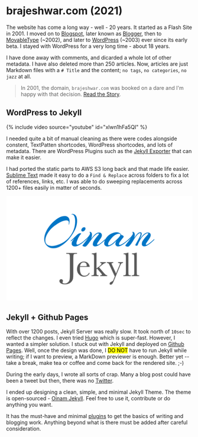 # brajeshwar.com (2021)

The website has come a long way - well - 20 years. It started as a Flash Site in 2001. I moved on to [Blogspot](https://en.wikipedia.org/wiki/Blogger_(service)), later known as [Blogger](https://www.blogger.com/), then to [MovableType](https://movabletype.org) (~2002), and later to [WordPress](https://wordpress.org) (~2003) ever since its early beta. I stayed with WordPress for a very long time - about 18 years.

I have done away with comments, and dicarded a whole lot of other metadata. I have also deleted more than 250 articles. Now, articles are just Markdown files with a `# Title` and the content; `no tags`, `no categories`, `no jazz` at all.

> In 2001, the domain, `brajeshwar.com` was booked on a dare and I'm happy with that decision. [Read the Story](/about/brajeshwar.com/).

## WordPress to Jekyll

<div class="content-medium">{% include video source="youtube" id="xlwn1hFa5QI" %}</div>

I needed quite a bit of manual cleaning as there were codes alongside constent, TextPatten shortcodes, WordPress shortcodes, and lots of metadata. There are WordPress Plugins such as the [Jekyll Exporter](https://wordpress.org/plugins/jekyll-exporter/) that can make it easier.

I had ported the static parts to AWS S3 long back and that made life easier. [Sublime Text](https://www.sublimetext.com) made it easy to do a `Find & Replace` across folders to fix a lot of references, links, etc. I was able to do sweeping replacements across 1200+ files easily in matter of seconds.

<a href="https://oinam.github.io/oinam-jekyll/">
  <img class="medium" src="/static/2021/oinam-jekyll-cover.png" alt="Oinam Jekyll" loading="lazy">
</a>

## Jekyll + Github Pages

With over 1200 posts, Jekyll Server was really slow. It took north of `10sec` to reflect the changes. I even tried [Hugo](https://gohugo.io) which is super-fast. However, I wanted a simpler solution. I stuck out with Jekyll and deployed on [Github Pages](https://pages.github.com). Well, once the design was done, I <mark>DO NOT</mark> have to run Jekyll while writing; if I want to preview, a MarkDown previewer is enough. Better yet -- take a break, make tea or coffee and come back for the rendered site. ;-)

During the early days, I wrote all sorts of crap. Many a blog post could have been a tweet but then, there was no [Twitter](https://twitter.com/brajeshwar).

I ended up designing a clean, simple, and minimal Jekyll Theme. The theme is open-sourced - [Oinam Jekyll](https://oinam.github.io/oinam-jekyll/). Feel free to use it, contribute or do anything you want.

It has the must-have and minimal [plugins](https://pages.github.com/versions/) to get the basics of writing and blogging work. Anything beyond what is there must be added after careful consideration.